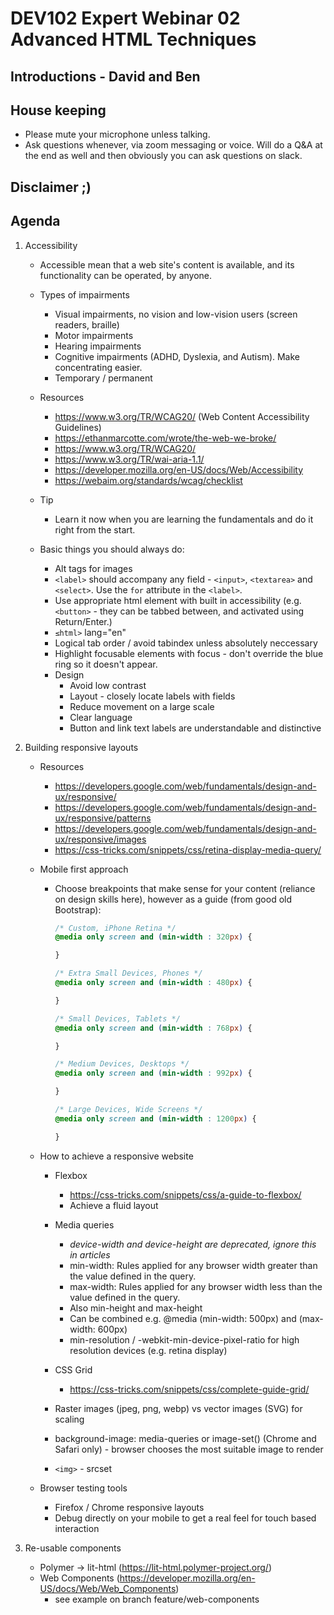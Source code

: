 # DEV102 Expert Webinar 02 Advanced HTML Techniques

## Introductions - David and Ben
## House keeping 
  - Please mute your microphone unless talking.
  - Ask questions whenever, via zoom messaging or voice. Will do a Q&A at the end as well and then obviously you can ask questions on slack.
## Disclaimer ;)  
  
## Agenda 
1. Accessibility 
    - Accessible mean that a web site's content is available, and its functionality can be operated, by anyone.
    
    - Types of impairments
      - Visual impairments, no vision and low-vision users (screen readers, braille)
      - Motor impairments
      - Hearing impairments
      - Cognitive impairments (ADHD, Dyslexia, and Autism). Make concentrating easier.
      - Temporary / permanent 

    - Resources 
      - https://www.w3.org/TR/WCAG20/ (Web Content Accessibility Guidelines)
      - https://ethanmarcotte.com/wrote/the-web-we-broke/
      - https://www.w3.org/TR/WCAG20/
      - https://www.w3.org/TR/wai-aria-1.1/
      - https://developer.mozilla.org/en-US/docs/Web/Accessibility  
      - https://webaim.org/standards/wcag/checklist    

    - Tip
      - Learn it now when you are learning the fundamentals and do it right from the start. 
  
    - Basic things you should always do:    
      - Alt tags for images
      - `<label>` should accompany any field - `<input>`, `<textarea>` and `<select>`. Use the `for` attribute in the `<label>`. 
      - Use appropriate html element with built in accessibility (e.g. `<button>` - they can be tabbed between, and activated using Return/Enter.)      
      - `≤html>` lang="en"
      - Logical tab order / avoid tabindex unless absolutely neccessary
      - Highlight focusable elements with focus - don't override the blue ring so it doesn't appear. 
      - Design
        - Avoid low contrast
        - Layout - closely locate labels with fields
        - Reduce movement on a large scale
        - Clear language
        - Button and link text labels are understandable and distinctive

2. Building responsive layouts 
    - Resources
      - https://developers.google.com/web/fundamentals/design-and-ux/responsive/
      - https://developers.google.com/web/fundamentals/design-and-ux/responsive/patterns
      - https://developers.google.com/web/fundamentals/design-and-ux/responsive/images
      - https://css-tricks.com/snippets/css/retina-display-media-query/
  
    - Mobile first approach   
      - Choose breakpoints that make sense for your content (reliance on design skills here), however as a guide (from good old Bootstrap): 
    
        ```css
        /* Custom, iPhone Retina */ 
        @media only screen and (min-width : 320px) {

        }

        /* Extra Small Devices, Phones */ 
        @media only screen and (min-width : 480px) {

        }

        /* Small Devices, Tablets */
        @media only screen and (min-width : 768px) {

        }

        /* Medium Devices, Desktops */
        @media only screen and (min-width : 992px) {

        }

        /* Large Devices, Wide Screens */
        @media only screen and (min-width : 1200px) {

        }
        ```

    - How to achieve a responsive website
    
      - Flexbox
        - https://css-tricks.com/snippets/css/a-guide-to-flexbox/
        - Achieve a fluid layout
    
      - Media queries
        - *device-width and device-height are deprecated, ignore this in articles*
        - min-width: Rules applied for any browser width greater than the value defined in the query.
        - max-width: Rules applied for any browser width less than the value defined in the query.
        - Also min-height and max-height
        - Can be combined e.g. @media (min-width: 500px) and (max-width: 600px) 
        - min-resolution / -webkit-min-device-pixel-ratio for high resolution devices (e.g. retina display)

      - CSS Grid
        - https://css-tricks.com/snippets/css/complete-guide-grid/

      - Raster images (jpeg, png, webp) vs vector images (SVG) for scaling

      - background-image: media-queries or image-set() (Chrome and Safari only) - browser chooses the most suitable image to render
      - `<img>` - srcset

    - Browser testing tools
      - Firefox / Chrome responsive layouts
      - Debug directly on your mobile to get a real feel for touch based interaction

3. Re-usable components
    - Polymer -> lit-html (https://lit-html.polymer-project.org/)
    - Web Components (https://developer.mozilla.org/en-US/docs/Web/Web_Components)
      - see example on branch feature/web-components
